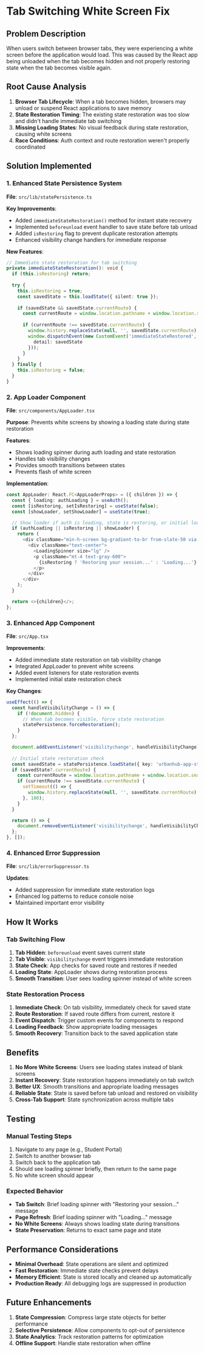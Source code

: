 # Tab Switching White Screen Fix

## Problem Description
When users switch between browser tabs, they were experiencing a white screen before the application would load. This was caused by the React app being unloaded when the tab becomes hidden and not properly restoring state when the tab becomes visible again.

## Root Cause Analysis
1. **Browser Tab Lifecycle**: When a tab becomes hidden, browsers may unload or suspend React applications to save memory
2. **State Restoration Timing**: The existing state restoration was too slow and didn't handle immediate tab switching
3. **Missing Loading States**: No visual feedback during state restoration, causing white screens
4. **Race Conditions**: Auth context and route restoration weren't properly coordinated

## Solution Implemented

### 1. Enhanced State Persistence System
**File**: `src/lib/statePersistence.ts`

**Key Improvements**:
- Added `immediateStateRestoration()` method for instant state recovery
- Implemented `beforeunload` event handler to save state before tab unload
- Added `isRestoring` flag to prevent duplicate restoration attempts
- Enhanced visibility change handlers for immediate response

**New Features**:
```typescript
// Immediate state restoration for tab switching
private immediateStateRestoration(): void {
  if (this.isRestoring) return;
  
  try {
    this.isRestoring = true;
    const savedState = this.loadState({ silent: true });
    
    if (savedState && savedState.currentRoute) {
      const currentRoute = window.location.pathname + window.location.search;
      
      if (currentRoute !== savedState.currentRoute) {
        window.history.replaceState(null, '', savedState.currentRoute);
        window.dispatchEvent(new CustomEvent('immediateStateRestored', { 
          detail: savedState 
        }));
      }
    }
  } finally {
    this.isRestoring = false;
  }
}
```

### 2. App Loader Component
**File**: `src/components/AppLoader.tsx`

**Purpose**: Prevents white screens by showing a loading state during state restoration

**Features**:
- Shows loading spinner during auth loading and state restoration
- Handles tab visibility changes
- Provides smooth transitions between states
- Prevents flash of white screen

**Implementation**:
```typescript
const AppLoader: React.FC<AppLoaderProps> = ({ children }) => {
  const { loading: authLoading } = useAuth();
  const [isRestoring, setIsRestoring] = useState(false);
  const [showLoader, setShowLoader] = useState(true);

  // Show loader if auth is loading, state is restoring, or initial loading
  if (authLoading || isRestoring || showLoader) {
    return (
      <div className="min-h-screen bg-gradient-to-br from-slate-50 via-blue-50/30 to-slate-50 flex items-center justify-center">
        <div className="text-center">
          <LoadingSpinner size="lg" />
          <p className="mt-4 text-gray-600">
            {isRestoring ? 'Restoring your session...' : 'Loading...'}
          </p>
        </div>
      </div>
    );
  }

  return <>{children}</>;
};
```

### 3. Enhanced App Component
**File**: `src/App.tsx`

**Improvements**:
- Added immediate state restoration on tab visibility change
- Integrated AppLoader to prevent white screens
- Added event listeners for state restoration events
- Implemented initial state restoration check

**Key Changes**:
```typescript
useEffect(() => {
  const handleVisibilityChange = () => {
    if (!document.hidden) {
      // When tab becomes visible, force state restoration
      statePersistence.forceRestoration();
    }
  };

  document.addEventListener('visibilitychange', handleVisibilityChange);
  
  // Initial state restoration check
  const savedState = statePersistence.loadState({ key: 'urbanhub-app-state', silent: true });
  if (savedState?.currentRoute) {
    const currentRoute = window.location.pathname + window.location.search;
    if (currentRoute !== savedState.currentRoute) {
      setTimeout(() => {
        window.history.replaceState(null, '', savedState.currentRoute);
      }, 100);
    }
  }

  return () => {
    document.removeEventListener('visibilitychange', handleVisibilityChange);
  };
}, []);
```

### 4. Enhanced Error Suppression
**File**: `src/lib/errorSuppressor.ts`

**Updates**:
- Added suppression for immediate state restoration logs
- Enhanced log patterns to reduce console noise
- Maintained important error visibility

## How It Works

### Tab Switching Flow
1. **Tab Hidden**: `beforeunload` event saves current state
2. **Tab Visible**: `visibilitychange` event triggers immediate restoration
3. **State Check**: App checks for saved route and restores if needed
4. **Loading State**: AppLoader shows during restoration process
5. **Smooth Transition**: User sees loading spinner instead of white screen

### State Restoration Process
1. **Immediate Check**: On tab visibility, immediately check for saved state
2. **Route Restoration**: If saved route differs from current, restore it
3. **Event Dispatch**: Trigger custom events for components to respond
4. **Loading Feedback**: Show appropriate loading messages
5. **Smooth Recovery**: Transition back to the saved application state

## Benefits

1. **No More White Screens**: Users see loading states instead of blank screens
2. **Instant Recovery**: State restoration happens immediately on tab switch
3. **Better UX**: Smooth transitions and appropriate loading messages
4. **Reliable State**: State is saved before tab unload and restored on visibility
5. **Cross-Tab Support**: State synchronization across multiple tabs

## Testing

### Manual Testing Steps
1. Navigate to any page (e.g., Student Portal)
2. Switch to another browser tab
3. Switch back to the application tab
4. Should see loading spinner briefly, then return to the same page
5. No white screen should appear

### Expected Behavior
- **Tab Switch**: Brief loading spinner with "Restoring your session..." message
- **Page Refresh**: Brief loading spinner with "Loading..." message
- **No White Screens**: Always shows loading state during transitions
- **State Preservation**: Returns to exact same page and state

## Performance Considerations

- **Minimal Overhead**: State operations are silent and optimized
- **Fast Restoration**: Immediate state checks prevent delays
- **Memory Efficient**: State is stored locally and cleaned up automatically
- **Production Ready**: All debugging logs are suppressed in production

## Future Enhancements

1. **State Compression**: Compress large state objects for better performance
2. **Selective Persistence**: Allow components to opt-out of persistence
3. **State Analytics**: Track restoration patterns for optimization
4. **Offline Support**: Handle state restoration when offline 